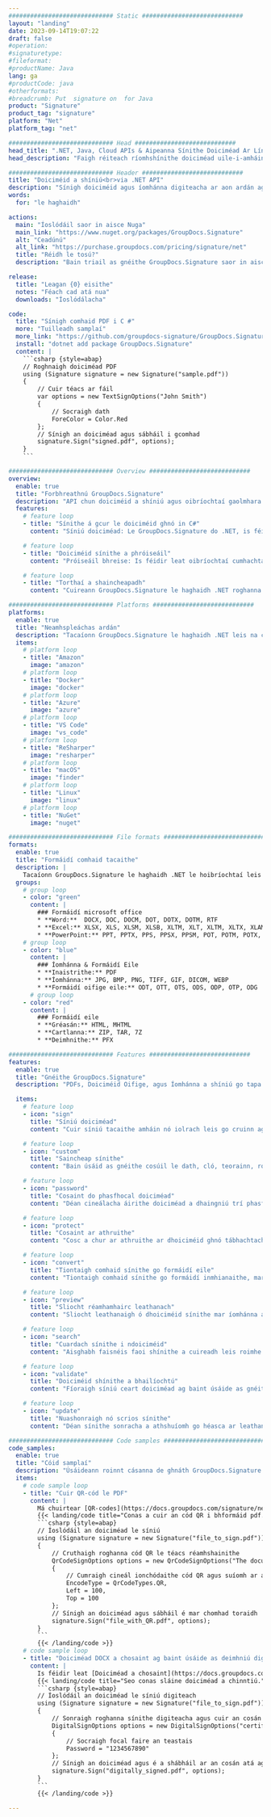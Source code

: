 ```yaml
---
############################# Static ############################
layout: "landing"
date: 2023-09-14T19:07:22
draft: false
#operation: 
#signaturetype: 
#fileformat: 
#productName: Java
lang: ga
#productCode: java
#otherformats: 
#breadcrumb: Put  signature on  for Java
product: "Signature"
product_tag: "signature"
platform: "Net"
platform_tag: "net"

############################# Head ############################
head_title: ".NET, Java, Cloud APIs & Aipeanna Sínithe Doiciméad Ar Líne"
head_description: "Faigh réiteach ríomhshínithe doiciméad uile-i-amháin le haghaidh .NET, Java agus feidhmchláir scamall-bhunaithe. Sínigh formáidí coiteanna doiciméad ar líne ag baint úsáide as gné simplí tarraing agus scaoil"

############################# Header ############################
title: "Doiciméid a shíniú<br>via .NET API"
description: "Sínigh doiciméid agus íomhánna digiteacha ar aon ardán ag baint úsáide as ár n-APIanna solúbtha agus ár réitigh app-bhunaithe do ríomhchláraitheoirí agus úsáideoirí deiridh."
words:
  for: "le haghaidh"

actions:
  main: "Íoslódáil saor in aisce Nuga"
  main_link: "https://www.nuget.org/packages/GroupDocs.Signature"
  alt: "Ceadúnú"
  alt_link: "https://purchase.groupdocs.com/pricing/signature/net"
  title: "Réidh le tosú?"
  description: "Bain triail as gnéithe GroupDocs.Signature saor in aisce nó iarr ceadúnas"

release:
  title: "Leagan {0} eisithe"
  notes: "Féach cad atá nua"
  downloads: "Íoslódálacha"

code:
  title: "Sínigh comhaid PDF i C #"
  more: "Tuilleadh samplaí"
  more_link: "https://github.com/groupdocs-signature/GroupDocs.Signature-for-.NET"
  install: "dotnet add package GroupDocs.Signature"
  content: |
    ```csharp {style=abap}   
    // Roghnaigh doiciméad PDF
    using (Signature signature = new Signature("sample.pdf"))
    {
        // Cuir téacs ar fáil
        var options = new TextSignOptions("John Smith")
        {
            // Socraigh dath
            ForeColor = Color.Red
        };
        // Sínigh an doiciméad agus sábháil i gcomhad
        signature.Sign("signed.pdf", options);
    }
    ```

############################# Overview ############################
overview:
  enable: true
  title: "Forbhreathnú GroupDocs.Signature"
  description: "API chun doiciméid a shíniú agus oibríochtaí gaolmhara a dhéanamh in feidhmchláir .NET"
  features:
    # feature loop
    - title: "Sínithe á gcur le doiciméid ghnó in C#"
      content: "Síniú doiciméad: Le GroupDocs.Signature do .NET, is féidir leat cineálacha éagsúla sínithe, mar shampla téacs, íomhánna, barrachóid, agus deimhnithe digiteacha, a chur le doiciméid PDF agus Oifige. Ligeann an API seo duit do dhoiciméid a shíniú le beagnach aon chineál sonraí, meiteashonraí folaithe san áireamh."

    # feature loop
    - title: "Doiciméid sínithe a phróiseáil"
      content: "Próiseáil bhreise: Is féidir leat oibríochtaí cumhachtacha a dhéanamh ar dhoiciméid sínithe ag baint úsáide as GroupDocs.Signature. Áiríonn sé seo cuardach do shínithe atá ann cheana féin laistigh de dhoiciméid ghnó agus iad a fhíorú ag baint úsáide as critéir shonracha. Ina theannta sin, is féidir leat faisnéis doiciméad agus leathanaigh réamhamharc a aisghabháil tríd an API .NET seo."

    # feature loop
    - title: "Torthaí a shaincheapadh"
      content: "Cuireann GroupDocs.Signature le haghaidh .NET roghanna saincheaptha fairsinge ar fáil. Is féidir leat sínithe a shuíomh go beacht áit ar bith ar leathanach doiciméid agus a gcuma a choigeartú ag baint úsáide as socruithe éagsúla. Ina theannta sin, tacaíonn an API seo le doiciméid phróiseáilte a shábháil i raon leathan formáidí tacaithe."

############################# Platforms ############################
platforms:
  enable: true
  title: "Neamhspleáchas ardán"
  description: "Tacaíonn GroupDocs.Signature le haghaidh .NET leis na córais oibriúcháin, creataí agus bainisteoirí pacáiste seo a leanas"
  items:
    # platform loop
    - title: "Amazon"
      image: "amazon"
    # platform loop
    - title: "Docker"
      image: "docker"
    # platform loop
    - title: "Azure"
      image: "azure"
    # platform loop
    - title: "VS Code"
      image: "vs_code"
    # platform loop
    - title: "ReSharper"
      image: "resharper"
    # platform loop
    - title: "macOS"
      image: "finder"
    # platform loop
    - title: "Linux"
      image: "linux"
    # platform loop
    - title: "NuGet"
      image: "nuget"

############################# File formats ############################
formats:
  enable: true
  title: "Formáidí comhaid tacaithe"
  description: |
    Tacaíonn GroupDocs.Signature le haghaidh .NET le hoibríochtaí leis na [formáidí comhaid](https://docs.groupdocs.com/signature/net/supported-document-formats/) seo a leanas.
  groups:
    # group loop
    - color: "green"
      content: |
        ### Formáidí microsoft office
        * **Word:**  DOCX, DOC, DOCM, DOT, DOTX, DOTM, RTF
        * **Excel:** XLSX, XLS, XLSM, XLSB, XLTM, XLT, XLTM, XLTX, XLAM, SXC, SpreadsheetML
        * **PowerPoint:** PPT, PPTX, PPS, PPSX, PPSM, POT, POTM, POTX, PPTM
    # group loop
    - color: "blue"
      content: |
        ### Íomhánna & Formáidí Eile
        * **Inaistrithe:** PDF
        * **Íomhánna:** JPG, BMP, PNG, TIFF, GIF, DICOM, WEBP
        * **Formáidí oifige eile:** ODT, OTT, OTS, ODS, ODP, OTP, ODG
      # group loop
    - color: "red"
      content: |
        ### Formáidí eile
        * **Gréasán:** HTML, MHTML
        * **Cartlanna:** ZIP, TAR, 7Z
        * **Deimhnithe:** PFX

############################# Features ############################
features:
  enable: true
  title: "Gnéithe GroupDocs.Signature"
  description: "PDFs, Doiciméid Oifige, agus Íomhánna a shíniú go tapa agus go cruinn"

  items:
    # feature loop
    - icon: "sign"
      title: "Síniú doiciméad"
      content: "Cuir síniú tacaithe amháin nó iolrach leis go cruinn ag aon suíomh sonraithe ar dhoiciméid ghnó."

    # feature loop
    - icon: "custom"
      title: "Saincheap sínithe"
      content: "Bain úsáid as gnéithe cosúil le dath, cló, teorainn, rothlú, etc., chun cuma sínithe a chumrú."

    # feature loop
    - icon: "password"
      title: "Cosaint do phasfhocal doiciméad"
      content: "Déan cineálacha áirithe doiciméad a dhaingniú trí phasfhocal a shocrú tar éis duit a shíniú."

    # feature loop
    - icon: "protect"
      title: "Cosaint ar athruithe"
      content: "Cosc a chur ar athruithe ar dhoiciméid ghnó tábhachtacha tar éis síniú a chur i gceangal le deimhniú digiteach."

    # feature loop
    - icon: "convert"
      title: "Tiontaigh comhaid sínithe go formáidí eile"
      content: "Tiontaigh comhaid sínithe go formáidí inmhianaithe, mar shampla doiciméad Word a shábháil mar PDF."

    # feature loop
    - icon: "preview"
      title: "Sliocht réamhamhairc leathanach"
      content: "Sliocht leathanaigh ó dhoiciméid sínithe mar íomhánna aonair le haghaidh próiseála amach anseo."

    # feature loop
    - icon: "search"
      title: "Cuardach sínithe i ndoiciméid"
      content: "Aisghabh faisnéis faoi shínithe a cuireadh leis roimhe seo i ndoiciméid ar leith."

    # feature loop
    - icon: "validate"
      title: "Doiciméid shínithe a bhailíochtú"
      content: "Fíoraigh síniú ceart doiciméad ag baint úsáide as gnéithe bailíochtaithe."

    # feature loop
    - icon: "update"
      title: "Nuashonraigh nó scrios sínithe"
      content: "Déan sínithe sonracha a athshuíomh go héasca ar leathanach, a dtéacs a mhodhnú, nó iad a scriosadh gan aon fhadhbanna."

############################# Code samples ############################
code_samples:
  enable: true
  title: "Cóid samplaí"
  description: "Úsáideann roinnt cásanna de ghnáth GroupDocs.Signature le haghaidh oibríochtaí .NET"
  items:
    # code sample loop
    - title: "Cuir QR-cód le PDF"
      content: |
        Má chuirtear [QR-codes](https://docs.groupdocs.com/signature/net/esign-document-with-qr-code-signature/) le leathanaigh ar leith de dhoiciméid PDF, féadtar próisis ghnó a fheabhsú. Seo thíos sampla de conas cód QR a chur leis ag baint úsáide as GroupDocs.Signature.
        {{< landing/code title="Conas a cuir an cód QR i bhformáid pdf.">}}
        ```csharp {style=abap}
        // Íoslódáil an doiciméad le síniú
        using (Signature signature = new Signature("file_to_sign.pdf"))
        {
            // Cruthaigh roghanna cód QR le téacs réamhshainithe
            QrCodeSignOptions options = new QrCodeSignOptions("The document is approved by John Smith")
            {
                // Cumraigh cineál ionchódaithe cód QR agus suíomh ar an leathanach
                EncodeType = QrCodeTypes.QR,
                Left = 100,
                Top = 100
            };
            // Sínigh an doiciméad agus sábháil é mar chomhad toraidh
            signature.Sign("file_with_QR.pdf", options);
        }
        ```
        {{< /landing/code >}}
    # code sample loop
    - title: "Doiciméad DOCX a chosaint ag baint úsáide as deimhniú digiteach"
      content: |
        Is féidir leat [Doiciméad a chosaint](https://docs.groupdocs.com/signature/net/esign-document-with-digital-signature/) ag baint úsáide as sínithe pearsanta nó corparáideacha atá stóráilte mar dheimhnithe digiteacha. Ní féidir doiciméid chosanta den sórt sin a mhodhnú gan an síniú a chur ó bhail.
        {{< landing/code title="Seo conas sláine doiciméad a chinntiú.">}}
        ```csharp {style=abap}   
        // Íoslódáil an doiciméad le síniú digiteach
        using (Signature signature = new Signature("file_to_sign.pdf"))
        {
            // Sonraigh roghanna sínithe digiteacha agus cuir an cosán chuig an gcomhad teastais ar fáil
            DigitalSignOptions options = new DigitalSignOptions("certificate.pfx")
            {
                // Socraigh focal faire an teastais
                Password = "1234567890"
            };
            // Sínigh an doiciméad agus é a shábháil ar an cosán atá ag teastáil
            signature.Sign("digitally_signed.pdf", options);
        }
        ```
        {{< /landing/code >}}

---
```

